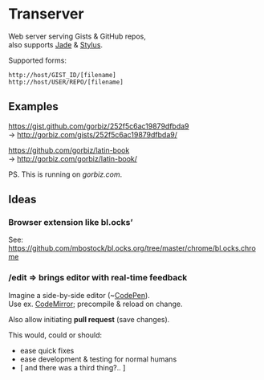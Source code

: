 # Transerver
Web server serving Gists & GitHub repos,  
also supports [Jade](http://jade-lang.com/) & [Stylus](http://stylus-lang.com/).

Supported forms:
```
http://host/GIST_ID/[filename]
http://host/USER/REPO/[filename]
```

## Examples
https://gist.github.com/gorbiz/252f5c6ac19879dfbda9  
→ http://gorbiz.com/gists/252f5c6ac19879dfbda9/

https://github.com/gorbiz/latin-book  
→ http://gorbiz.com/gorbiz/latin-book/

PS.
This is running on *gorbiz.com*.

## Ideas
### Browser extension like bl.ocks’
See: https://github.com/mbostock/bl.ocks.org/tree/master/chrome/bl.ocks.chrome

### /edit => brings editor with real-time feedback
Imagine a side-by-side editor (~[CodePen](https://codepen.io)).  
Use ex. [CodeMirror](https://codemirror.net/); precompile & reload on change.

Also allow initiating **pull request** (save changes).

This would, could or should:
 - ease quick fixes
 - ease development & testing for normal humans
 - [ and there was a third thing?.. ]
